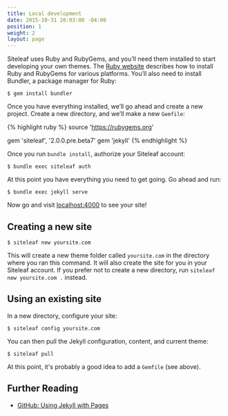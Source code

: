 ```yaml
---
title: Local development
date: 2015-10-31 20:03:00 -04:00
position: 1
weight: 2
layout: page
---
```


Siteleaf uses Ruby and RubyGems, and you’ll need them installed to start developing your own themes. The [Ruby website](https://www.ruby-lang.org/en/documentation/installation/) describes how to install Ruby and RubyGems for various platforms. You’ll also need to install Bundler, a package manager for Ruby:
 
```
$ gem install bundler
```

Once you have everything installed, we’ll go ahead and create a new project. Create a new directory, and we’ll make a new `Gemfile`:

{% highlight ruby %}
source 'https://rubygems.org'

gem 'siteleaf', '2.0.0.pre.beta7'
gem 'jekyll'
{% endhighlight %}

Once you run `bundle install`, authorize your Siteleaf account:

```
$ bundle exec siteleaf auth
```

At this point you have everything you need to get going. Go ahead and run:

```
$ bundle exec jekyll serve
```

Now go and visit [localhost:4000](http://localhost:4000) to see your site!

## Creating a new site

```
$ siteleaf new yoursite.com
```

This will create a new theme folder called `yoursite.com` in the directory where you ran this command. It will also create the site for you in your Siteleaf account. If you prefer not to create a new directory, run `siteleaf new yoursite.com .` instead.

## Using an existing site

In a new directory, configure your site:

```
$ siteleaf config yoursite.com
```

You can then pull the Jekyll configuration, content, and current theme:

```
$ siteleaf pull
```

At this point, it's probably a good idea to add a `Gemfile` (see above).

## Further Reading

- [GitHub: Using Jekyll with Pages](https://help.github.com/articles/using-jekyll-with-pages/)